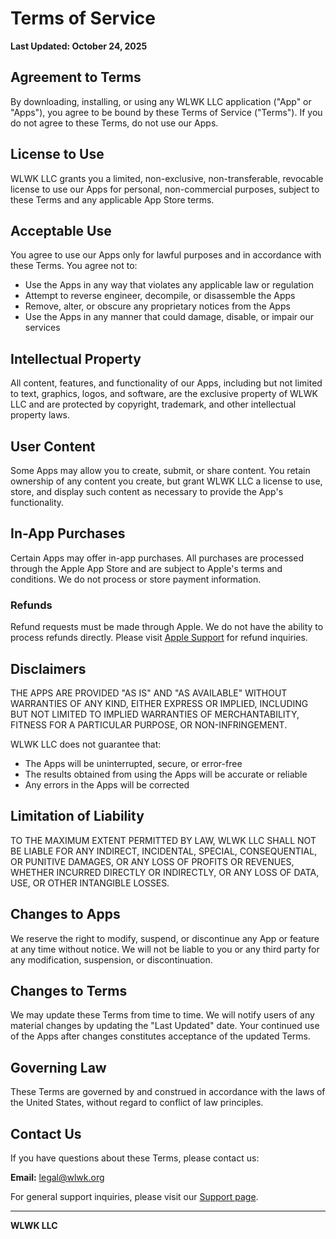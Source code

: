 # Terms of Service

**Last Updated: October 24, 2025**

## Agreement to Terms

By downloading, installing, or using any WLWK LLC application ("App" or "Apps"), you agree to be bound by these Terms of Service ("Terms"). If you do not agree to these Terms, do not use our Apps.

## License to Use

WLWK LLC grants you a limited, non-exclusive, non-transferable, revocable license to use our Apps for personal, non-commercial purposes, subject to these Terms and any applicable App Store terms.

## Acceptable Use

You agree to use our Apps only for lawful purposes and in accordance with these Terms. You agree not to:

- Use the Apps in any way that violates any applicable law or regulation
- Attempt to reverse engineer, decompile, or disassemble the Apps
- Remove, alter, or obscure any proprietary notices from the Apps
- Use the Apps in any manner that could damage, disable, or impair our services

## Intellectual Property

All content, features, and functionality of our Apps, including but not limited to text, graphics, logos, and software, are the exclusive property of WLWK LLC and are protected by copyright, trademark, and other intellectual property laws.

## User Content

Some Apps may allow you to create, submit, or share content. You retain ownership of any content you create, but grant WLWK LLC a license to use, store, and display such content as necessary to provide the App's functionality.

## In-App Purchases

Certain Apps may offer in-app purchases. All purchases are processed through the Apple App Store and are subject to Apple's terms and conditions. We do not process or store payment information.

### Refunds

Refund requests must be made through Apple. We do not have the ability to process refunds directly. Please visit [Apple Support](https://support.apple.com) for refund inquiries.

## Disclaimers

THE APPS ARE PROVIDED "AS IS" AND "AS AVAILABLE" WITHOUT WARRANTIES OF ANY KIND, EITHER EXPRESS OR IMPLIED, INCLUDING BUT NOT LIMITED TO IMPLIED WARRANTIES OF MERCHANTABILITY, FITNESS FOR A PARTICULAR PURPOSE, OR NON-INFRINGEMENT.

WLWK LLC does not guarantee that:
- The Apps will be uninterrupted, secure, or error-free
- The results obtained from using the Apps will be accurate or reliable
- Any errors in the Apps will be corrected

## Limitation of Liability

TO THE MAXIMUM EXTENT PERMITTED BY LAW, WLWK LLC SHALL NOT BE LIABLE FOR ANY INDIRECT, INCIDENTAL, SPECIAL, CONSEQUENTIAL, OR PUNITIVE DAMAGES, OR ANY LOSS OF PROFITS OR REVENUES, WHETHER INCURRED DIRECTLY OR INDIRECTLY, OR ANY LOSS OF DATA, USE, OR OTHER INTANGIBLE LOSSES.

## Changes to Apps

We reserve the right to modify, suspend, or discontinue any App or feature at any time without notice. We will not be liable to you or any third party for any modification, suspension, or discontinuation.

## Changes to Terms

We may update these Terms from time to time. We will notify users of any material changes by updating the "Last Updated" date. Your continued use of the Apps after changes constitutes acceptance of the updated Terms.

## Governing Law

These Terms are governed by and construed in accordance with the laws of the United States, without regard to conflict of law principles.

## Contact Us

If you have questions about these Terms, please contact us:

**Email:** legal@wlwk.org

For general support inquiries, please visit our [Support page](support.md).

---

**WLWK LLC**
